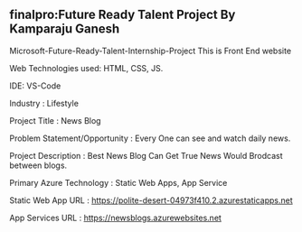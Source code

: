 ## finalpro:Future Ready Talent Project By Kamparaju Ganesh

Microsoft-Future-Ready-Talent-Internship-Project This is Front End website

Web Technologies used: HTML, CSS, JS.

IDE: VS-Code

Industry : Lifestyle

Project Title : News Blog

Problem Statement/Opportunity : Every One can see and watch daily news.

Project Description : Best News Blog Can Get True News Would Brodcast between blogs.

Primary Azure Technology : Static Web Apps, App Service

Static Web App URL : https://polite-desert-04973f410.2.azurestaticapps.net

App Services URL : https://newsblogs.azurewebsites.net
